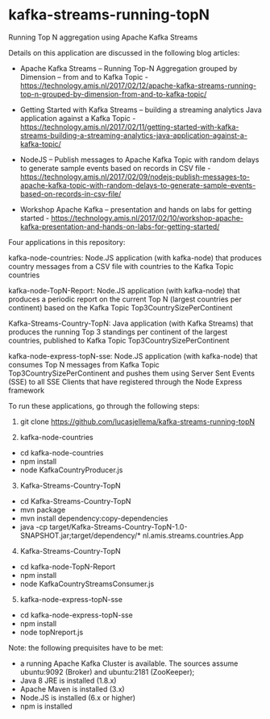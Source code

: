 # kafka-streams-running-topN
Running Top N aggregation using Apache Kafka Streams

Details on this application are discussed in the following blog articles:

* Apache Kafka Streams – Running Top-N Aggregation grouped by Dimension – from and to Kafka Topic -  https://technology.amis.nl/2017/02/12/apache-kafka-streams-running-top-n-grouped-by-dimension-from-and-to-kafka-topic/

* Getting Started with Kafka Streams – building a streaming analytics Java application against a Kafka Topic - https://technology.amis.nl/2017/02/11/getting-started-with-kafka-streams-building-a-streaming-analytics-java-application-against-a-kafka-topic/

* NodeJS – Publish messages to Apache Kafka Topic with random delays to generate sample events based on records in CSV file - https://technology.amis.nl/2017/02/09/nodejs-publish-messages-to-apache-kafka-topic-with-random-delays-to-generate-sample-events-based-on-records-in-csv-file/

* Workshop Apache Kafka – presentation and hands on labs for getting started - https://technology.amis.nl/2017/02/10/workshop-apache-kafka-presentation-and-hands-on-labs-for-getting-started/

Four applications in this repository:

kafka-node-countries: Node.JS application  (with kafka-node) that produces country messages from a CSV file with countries to the Kafka Topic countries

kafka-node-TopN-Report: Node.JS application (with kafka-node) that produces a periodic report on the current Top N (largest countries per continent) based on the Kafka Topic Top3CountrySizePerContinent

Kafka-Streams-Country-TopN: Java application (with Kafka Streams) that produces the running Top 3 standings per continent of the largest countries, published to Kafka Topic Top3CountrySizePerContinent

kafka-node-express-topN-sse: Node.JS application (with kafka-node) that consumes Top N messages from  Kafka Topic Top3CountrySizePerContinent and pushes them using Server Sent Events (SSE) to all SSE Clients that have registered through the Node Express framework

To run these applications, go through the following steps:

1. git clone https://github.com/lucasjellema/kafka-streams-running-topN

2. kafka-node-countries

* cd kafka-node-countries
* npm install
* node KafkaCountryProducer.js


3. Kafka-Streams-Country-TopN

* cd Kafka-Streams-Country-TopN
* mvn package
* mvn install dependency:copy-dependencies
* java -cp target/Kafka-Streams-Country-TopN-1.0-SNAPSHOT.jar;target/dependency/* nl.amis.streams.countries.App 


4. Kafka-Streams-Country-TopN

* cd kafka-node-TopN-Report
* npm install
* node KafkaCountryStreamsConsumer.js

5. kafka-node-express-topN-sse

* cd kafka-node-express-topN-sse
* npm install
* node topNreport.js


Note: the following prequisites have to be met:
* a running Apache Kafka Cluster is available. The sources assume ubuntu:9092 (Broker) and ubuntu:2181 (ZooKeeper); 
* Java 8 JRE is installed (1.8.x)
* Apache Maven is installed (3.x)
* Node.JS is installed (6.x or higher)
* npm is installed
